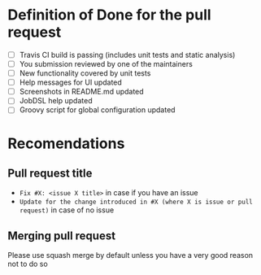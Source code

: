 # Definition of Done for the pull request

- [ ] Travis CI build is passing (includes unit tests and static analysis)
- [ ] You submission reviewed by one of the maintainers
- [ ] New functionality covered by unit tests
- [ ] Help messages for UI updated
- [ ] Screenshots in README.md updated
- [ ] JobDSL help updated
- [ ] Groovy script for global configuration updated

# Recomendations

## Pull request title

* ```Fix #X: <issue X title>``` in case if you have an issue
* ```Update for the change introduced in #X (where X is issue or pull request)``` in case of no issue

## Merging pull request

Please use squash merge by default unless you have a very good reason not to do so
